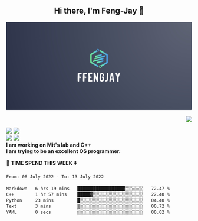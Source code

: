 <h2 align="center"> Hi there, I'm Feng-Jay 👋 </h2>  

![](https://github.com/Feng-Jay/DataStruct/blob/master/Image/1.png)  

<img align="right" src="https://github-readme-stats.vercel.app/api?username=Feng-Jay&show_icons=true&icon_color=CE1D2D&text_color=718096&bg_color=ffffff&hide_title=true" />


&emsp;

![](https://visitor-badge.glitch.me/badge?page_id=Feng-Jay.readme)
![](https://img.shields.io/badge/Concentrate-Cpp-blue)  
![](https://img.shields.io/badge/Rust-primer-orange)
![](https://img.shields.io/badge/Target-OS-9cf)  
**I am working on Mit's lab and C++**  
**I am trying to be an excellent OS programmer.**  


📘 **TIME SPEND THIS WEEK ⬇️**
<!--START_SECTION:waka-->

```text
From: 06 July 2022 - To: 13 July 2022

Markdown   6 hrs 19 mins   ██████████████████░░░░░░░   72.47 %
C++        1 hr 57 mins    █████▓░░░░░░░░░░░░░░░░░░░   22.40 %
Python     23 mins         █░░░░░░░░░░░░░░░░░░░░░░░░   04.40 %
Text       3 mins          ▒░░░░░░░░░░░░░░░░░░░░░░░░   00.72 %
YAML       0 secs          ░░░░░░░░░░░░░░░░░░░░░░░░░   00.02 %
```

<!--END_SECTION:waka-->
